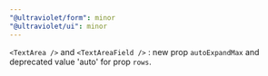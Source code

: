 ```yaml
---
"@ultraviolet/form": minor
"@ultraviolet/ui": minor
---
```


`<TextArea />` and `<TextAreaField />` : new prop `autoExpandMax` and deprecated value 'auto' for prop `rows`.
